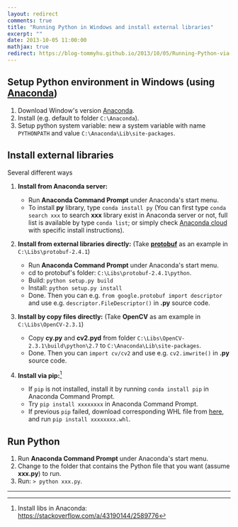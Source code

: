 ```yaml
---
layout: redirect
comments: true
title: "Running Python in Windows and install external libraries"
excerpt: ""
date: 2013-10-05 11:00:00
mathjax: true
redirect: https://blog-tommyhu.github.io/2013/10/05/Running-Python-via-Anaconda/
---
```


<!-- add TOC here -->
<div id="genTocHere"></div>

## Setup Python environment in Windows (using [Anaconda](http://continuum.io/downloads))
1. Download Window's version [Anaconda](http://continuum.io/downloads).
2. Install (e.g. default to folder `C:\Anaconda`).
3. Setup python system variable: new a system variable with name `PYTHONPATH` and value `C:\Anaconda\Lib\site-packages`.

## Install external libraries
Several different ways
1. **Install from Anaconda server:**
   - Run **Anaconda Command Prompt** under Anaconda's start menu.
   - To install **py** library, type `conda install py` (You can first type `conda search xxx` to search **xxx** library exist in Anaconda server or not, full list is available by type `conda list`; or simply check [Anaconda cloud](https://anaconda.org/) with specific install instructions).
2. **Install from external libraries directly:** (Take [**protobuf**](https://code.google.com/p/protobuf/) as an example in `C:\Libs\protobuf-2.4.1`)
   - Run **Anaconda Command Prompt** under Anaconda's start menu.
   - cd to protobuf's folder: `C:\Libs\protobuf-2.4.1\python`.
   - Build: `python setup.py build`
   - Install: `python setup.py install`
   - Done. Then you can e.g. `from google.protobuf import descriptor` and use e.g. `descriptor.FileDescriptor()` in **.py** source code.
3. **Install by copy files directly:** (Take **OpenCV** as am example in `C:\Libs\OpenCV-2.3.1`)
   - Copy **cy.py** and **cv2.pyd** from folder `C:\Libs\OpenCV-2.3.1\build\python\2.7` to `C:\Anaconda\Lib\site-packages`.
   - Done. Then you can `import cv/cv2` and use e.g. `cv2.imwrite()` in **.py** source code.

4. **Install via pip:**[^1]
    - If `pip` is not installed, install it by running `conda install pip` in Anaconda Command Prompt.
    - Try `pip install xxxxxxxx` in Anaconda Command Prompt.
    - If previous `pip` failed, download corresponding WHL file from [here](https://www.lfd.uci.edu/~gohlke/pythonlibs), and run `pip install xxxxxxxx.whl`.

## Run Python
1. Run **Anaconda Command Prompt** under Anaconda's start menu.
2. Change to the folder that contains the Python file that you want (assume **xxx.py**) to run.
3. Run: `> python xxx.py`.

---
[^1]: Install libs in Anaconda: https://stackoverflow.com/a/43190144/2589776
